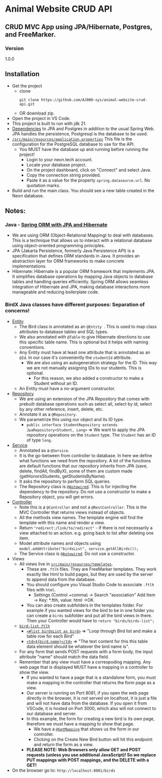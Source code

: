 # Animal Website CRUD API
## CRUD MVC App using JPA/Hibernate, Postgres, and FreeMarker.

### Version
1.0.0

## Installation
- Get the project
    - clone
        ```
      git clone https://github.com/AJ000-sys/animal-website-crud-api.git
        ```
    - OR download zip.
- Open the project in VS Code.
- This project is built to run with jdk 21.
- [Dependencies](https://github.com/uncg-csc340/su25-jpa-crud-api/blob/3149ec363e4aae4baebe6f755df7d4c2d79c9d2c/pom.xml#L32) to JPA and Postgres in addition to the usual Spring Web. JPA handles the persistence, Postgresql is the database to be used.
- [`/src/main/resources/application.properties`](https://github.com/uncg-csc340/su25-jpa-crud-api/blob/main/src/main/resources/application.properties) This file  is the configuration for the PostgreSQL database to use for the API.
  - You MUST have the database up and running before running the project!
    - Login to your neon.tech account.
    - Locate your database project.
    - On the project dashboard, click on "Connect" and select Java.
    - Copy the connection string provided.
    - Paste it as a value for the property `spring.datasource.url`. No quotation marks.
- Build and run the main class. You should see a new table created in the Neon database.

## Notes:
### Java - [Spring ORM with JPA and Hibernate](https://medium.com/@burakkocakeu/jpa-hibernate-and-spring-data-jpa-efa71feb82ac)
- We are using ORM (Object-Relational Mapping) to deal with databases. This is a technique that allows us to interact with a relational database using object-oriented programming principles.
- JPA (Jakarta Persistence, formerly Java Persistence API) is a specification that defines ORM standards in Java. It provides an abstraction layer for ORM frameworks to make concrete implementations.
- Hibernate: Hibernate is a popular ORM framework that implements JPA. It simplifies database operations by mapping Java objects to database tables and handling queries efficiently.
Spring ORM allows seamless integration of Hibernate and JPA, making database interactions more manageable and reducing boilerplate code.
### BirdX Java classes have different purposes: Separation of concerns!
- [Entity](https://github.com/AJ000-sys/animal-website-crud-api/blob/7ef4d3c3494d001aa312b3529170d8369dffc90d/src/main/java/com/example/Animal/Website/CRUD/API/Bird.java)
  - The Bird class is annotated as an `@Entity `. This is used to map class attributes to database tables and SQL types.
  - We also annotated with `@Table` to give Hibernate directions to use this specific table name. This is optional but it helps with naming conventions.
  - Any Entity must have at least one attribute that is annotated as an `@Id`. In our case it's conveniently the `studentId` attribute.
    - We are also using an autogeneration strategy for the ID. This way we are not manually assigning IDs to our students. This is optional.
       - For this reason, we also added a constructor to make a Student without an ID.
  - An Entity must have a no-argument constructor.
- [Repository](https://github.com/AJ000-sys/animal-website-crud-api/blob/7ef4d3c3494d001aa312b3529170d8369dffc90d/src/main/java/com/example/Animal/Website/CRUD/API/BirdController.java)
  - We are using an extension of the JPA Repository that comes with prebuilt database operations such as select all, select by id, select by any other reference, insert, delete, etc.
  - Annotate it as a `@Repository`.
  - We parametrize this using our object and its ID type.
    - `public interface StudentRepository extends JpaRepository<Student, Long>` => We want to apply the JPA repository operations on the `Student` type. The `Student` has an ID of type `long`.
- [Service](https://github.com/AJ000-sys/animal-website-crud-api/blob/7ef4d3c3494d001aa312b3529170d8369dffc90d/src/main/java/com/example/Animal/Website/CRUD/API/BirdService.java)
  - Annotated as a `@Service`.
  - It is the go-between from controller to database. In here we define what functions we need from the repository. A lot of the functions are default functions that our repository inherits from JPA (save, delete, findAll, findByX), some of them are custom made (getHonorsStudents, getStudentsByName).
  - It asks the repository to perform SQL queries.
  - The Repository class is [`@Autowired`](https://github.com/AJ000-sys/animal-website-crud-api/blob/7ef4d3c3494d001aa312b3529170d8369dffc90d/src/main/java/com/example/Animal/Website/CRUD/API/BirdRepository.java). This is for injecting the dependency to the repository. Do not use a constructor to make a Repository object, you will get errors.
- [Controller](https://github.com/AJ000-sys/animal-website-crud-api/blob/7ef4d3c3494d001aa312b3529170d8369dffc90d/src/main/java/com/example/Animal/Website/CRUD/API/BirdController.java#L13)
  - Note this is a `@Controller` and not a `@RestController`. This is the MVC Controller that returns views instead of objects.
  - All the methods view names. The template engine will find the template with this name and render a view.
  - Return `"redirect:/link/to/redirect"` - if there is not necessarily a view attached to an action. e.g. going back to list after deleting one item.
  - Model attribute names and objects using `model.addAttribute("birdsList", service.getAllBirds());` 
  - The Service class is [`@Autowired`](https://github.com/AJ000-sys/animal-website-crud-api/blob/7ef4d3c3494d001aa312b3529170d8369dffc90d/src/main/java/com/example/Animal/Website/CRUD/API/BirdController.java#L17). Do not use a constructor.
- Views
  - All views live in [`src/main/resources/templates`](https://github.com/AJ000-sys/animal-website-crud-api/tree/7ef4d3c3494d001aa312b3529170d8369dffc90d/src/main/resources/templates).
     - These are `.ftlh` files. They are FreeMarker templates. They work exactly like html to build pages, but they are used by the server to append data from the database.
     - You should configure you Visual Studio Code to associate `.ftlh` files with `html`.
       - Settings (Control +comma) -> Search "association" Add Item -> Key: *.ftlh, value: html ->OK.
     - You can also create subfolders in the templates folder. For example if you wanted views for the bird to be in one folder you can create a `birds` subfolder and put all the bird views in there. Then your Controller would have to `return "birds/birds-list";` 
  - [`bird-list.ftlh`](https://github.com/AJ000-sys/animal-website-crud-api/blob/7ef4d3c3494d001aa312b3529170d8369dffc90d/src/main/resources/templates/bird-list.ftlh)
    - [`<#list birdsList as bird>`](https://github.com/AJ000-sys/animal-website-crud-api/blob/7ef4d3c3494d001aa312b3529170d8369dffc90d/src/main/resources/templates/bird-list.ftlh#L25) => "Loop through Bird list and make a table row for each Bird"
    - [`<td>${bird.name}</td>`](https://github.com/AJ000-sys/animal-website-crud-api/blob/7ef4d3c3494d001aa312b3529170d8369dffc90d/src/main/resources/templates/bird-list.ftlh#L28) => "The text content for this this table data element should be whatever the bird name is".
  - For any form that sends POST requests with a form body, the input attribute "name" should match the data field.
  - Remember that any view must have a correspoding mapping. Any web page that is displayed MUST have a mapping in a controller to show the view.
    - If you wanted to have a page that is a standalone form, you must make a mapping in the controller that returns the form page as a view.
    - Our server is running on Port 8081, if you open the web page directly in the browser, it is not served on localhost, it is just a file and will not have data from the database. If you open it from VSCode, it is hosted on Port 3000, which also will not connect to our database and server.
    - In this example, the form for creating a new bird is its own page, therefore we must have a mapping to show that page.
      - We have a [`@GetMapping`](https://github.com/AJ000-sys/animal-website-crud-api/blob/7ef4d3c3494d001aa312b3529170d8369dffc90d/src/main/java/com/example/Animal/Website/CRUD/API/BirdController.java#L34) that shows us the form in our controller.
      - Clicking on the Create New Bird button will hit this endpoint and return the form as a view.
    - **PLEASE NOTE: Web Browsers only allow GET and POST requests (unless you use additional JavaScript)! So we replace PUT mappings with POST mappings, and the DELETE with a GET!**
- On the browser go to: `http://localhost:8081/birds`